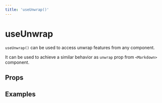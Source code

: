 ```yaml
---
title: 'useUnwrap()'
---
```


# useUnwrap

`useUnwrap()` can be used to access unwrap features from any component.

It can be used to achieve a similar behavior as `unwrap` prop from `<Markdown>` component.

## Props

## Examples
